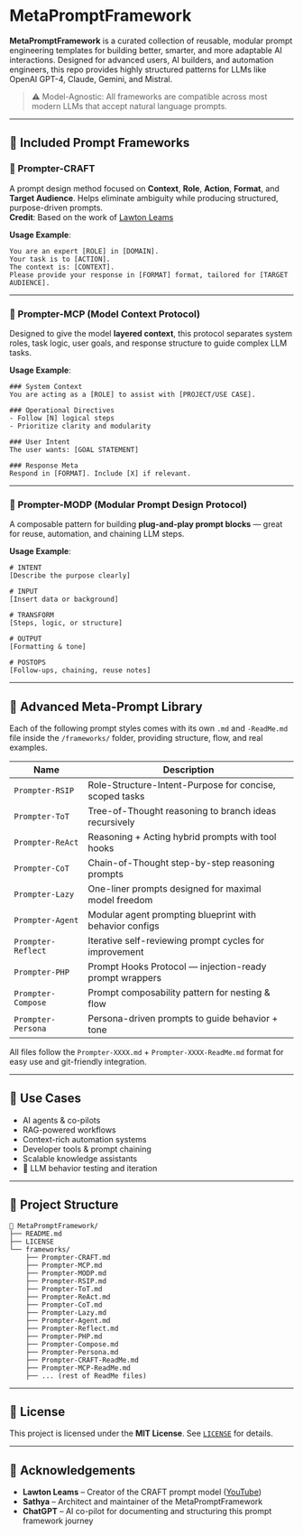 # MetaPromptFramework

**MetaPromptFramework** is a curated collection of reusable, modular prompt engineering templates for building better, smarter, and more adaptable AI interactions. Designed for advanced users, AI builders, and automation engineers, this repo provides highly structured patterns for LLMs like OpenAI GPT-4, Claude, Gemini, and Mistral.

> ⚠️ Model-Agnostic: All frameworks are compatible across most modern LLMs that accept natural language prompts.

---

## 🧱 Included Prompt Frameworks

### 🧠 Prompter-CRAFT  
A prompt design method focused on **Context**, **Role**, **Action**, **Format**, and **Target Audience**. Helps eliminate ambiguity while producing structured, purpose-driven prompts.  
**Credit**: Based on the work of [Lawton Leams](https://youtu.be/ABCqfaTjNd4)

**Usage Example**:
```plaintext
You are an expert [ROLE] in [DOMAIN].  
Your task is to [ACTION].  
The context is: [CONTEXT].  
Please provide your response in [FORMAT] format, tailored for [TARGET AUDIENCE].
````

---

### 📡 Prompter-MCP (Model Context Protocol)

Designed to give the model **layered context**, this protocol separates system roles, task logic, user goals, and response structure to guide complex LLM tasks.

**Usage Example**:

```plaintext
### System Context
You are acting as a [ROLE] to assist with [PROJECT/USE CASE].

### Operational Directives
- Follow [N] logical steps
- Prioritize clarity and modularity

### User Intent
The user wants: [GOAL STATEMENT]

### Response Meta
Respond in [FORMAT]. Include [X] if relevant.
```

---

### 🔧 Prompter-MODP (Modular Prompt Design Protocol)

A composable pattern for building **plug-and-play prompt blocks** — great for reuse, automation, and chaining LLM steps.

**Usage Example**:

```plaintext
# INTENT
[Describe the purpose clearly]

# INPUT
[Insert data or background]

# TRANSFORM
[Steps, logic, or structure]

# OUTPUT
[Formatting & tone]

# POSTOPS
[Follow-ups, chaining, reuse notes]
```

---

## 🧠 Advanced Meta-Prompt Library

Each of the following prompt styles comes with its own `.md` and `-ReadMe.md` file inside the `/frameworks/` folder, providing structure, flow, and real examples.

| Name               | Description                                             |
| ------------------ | ------------------------------------------------------- |
| `Prompter-RSIP`    | Role-Structure-Intent-Purpose for concise, scoped tasks |
| `Prompter-ToT`     | Tree-of-Thought reasoning to branch ideas recursively   |
| `Prompter-ReAct`   | Reasoning + Acting hybrid prompts with tool hooks       |
| `Prompter-CoT`     | Chain-of-Thought step-by-step reasoning prompts         |
| `Prompter-Lazy`    | One-liner prompts designed for maximal model freedom    |
| `Prompter-Agent`   | Modular agent prompting blueprint with behavior configs |
| `Prompter-Reflect` | Iterative self-reviewing prompt cycles for improvement  |
| `Prompter-PHP`     | Prompt Hooks Protocol — injection-ready prompt wrappers |
| `Prompter-Compose` | Prompt composability pattern for nesting & flow         |
| `Prompter-Persona` | Persona-driven prompts to guide behavior + tone         |

All files follow the `Prompter-XXXX.md` + `Prompter-XXXX-ReadMe.md` format for easy use and git-friendly integration.

---

## 🚀 Use Cases

* AI agents & co-pilots
* RAG-powered workflows
* Context-rich automation systems
* Developer tools & prompt chaining
* Scalable knowledge assistants
* 🧪 LLM behavior testing and iteration

---

## 📂 Project Structure

```plaintext
📁 MetaPromptFramework/
├── README.md
├── LICENSE
└── frameworks/
    ├── Prompter-CRAFT.md
    ├── Prompter-MCP.md
    ├── Prompter-MODP.md
    ├── Prompter-RSIP.md
    ├── Prompter-ToT.md
    ├── Prompter-ReAct.md
    ├── Prompter-CoT.md
    ├── Prompter-Lazy.md
    ├── Prompter-Agent.md
    ├── Prompter-Reflect.md
    ├── Prompter-PHP.md
    ├── Prompter-Compose.md
    ├── Prompter-Persona.md
    ├── Prompter-CRAFT-ReadMe.md
    ├── Prompter-MCP-ReadMe.md
    ├── ... (rest of ReadMe files)
```

---

## 📄 License

This project is licensed under the **MIT License**. See [`LICENSE`](./LICENSE) for details.

---

## 🙌 Acknowledgements

* **Lawton Leams** – Creator of the CRAFT prompt model ([YouTube](https://youtu.be/ABCqfaTjNd4))
* **Sathya** – Architect and maintainer of the MetaPromptFramework
* **ChatGPT** – AI co-pilot for documenting and structuring this prompt framework journey